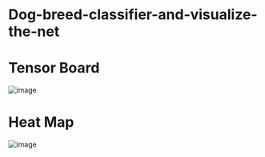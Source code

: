 # Dog-breed-classifier-and-visualize-the-net

# Tensor Board
![image](https://user-images.githubusercontent.com/47645194/69018599-00051700-0962-11ea-9934-beb3b4886030.png)


# Heat Map
![image](https://user-images.githubusercontent.com/47645194/69028984-91877f80-0988-11ea-90bf-734bc5fbd718.png)
